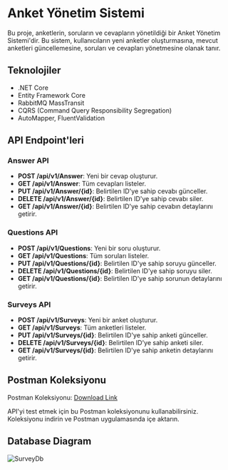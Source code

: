 # Anket Yönetim Sistemi

Bu proje, anketlerin, soruların ve cevapların yönetildiği bir Anket Yönetim Sistemi'dir. Bu sistem, kullanıcıların yeni anketler oluşturmasına, mevcut anketleri güncellemesine, soruları ve cevapları yönetmesine olanak tanır.

## Teknolojiler
- .NET Core
- Entity Framework Core
- RabbitMQ MassTransit
- CQRS (Command Query Responsibility Segregation)
- AutoMapper, FluentValidation

## API Endpoint'leri

### Answer API

- **POST /api/v1/Answer**: Yeni bir cevap oluşturur.
- **GET /api/v1/Answer**: Tüm cevapları listeler.
- **PUT /api/v1/Answer/{id}**: Belirtilen ID'ye sahip cevabı günceller.
- **DELETE /api/v1/Answer/{id}**: Belirtilen ID'ye sahip cevabı siler.
- **GET /api/v1/Answer/{id}**: Belirtilen ID'ye sahip cevabın detaylarını getirir.

### Questions API

- **POST /api/v1/Questions**: Yeni bir soru oluşturur.
- **GET /api/v1/Questions**: Tüm soruları listeler.
- **PUT /api/v1/Questions/{id}**: Belirtilen ID'ye sahip soruyu günceller.
- **DELETE /api/v1/Questions/{id}**: Belirtilen ID'ye sahip soruyu siler.
- **GET /api/v1/Questions/{id}**: Belirtilen ID'ye sahip sorunun detaylarını getirir.

### Surveys API

- **POST /api/v1/Surveys**: Yeni bir anket oluşturur.
- **GET /api/v1/Surveys**: Tüm anketleri listeler.
- **PUT /api/v1/Surveys/{id}**: Belirtilen ID'ye sahip anketi günceller.
- **DELETE /api/v1/Surveys/{id}**: Belirtilen ID'ye sahip anketi siler.
- **GET /api/v1/Surveys/{id}**: Belirtilen ID'ye sahip anketin detaylarını getirir.
## Postman Koleksiyonu

Postman Koleksiyonu: [Download Link](https://github.com/MustafaOge/SurveyManagementCase/releases/download/v1.0/Survey.Managment.API.postman_collection.json)

API'yi test etmek için bu Postman koleksiyonunu kullanabilirsiniz. Koleksiyonu indirin ve Postman uygulamasında içe aktarın.

## Database Diagram
![SurveyDb](https://github.com/user-attachments/assets/8b2b59cd-7a6d-49f6-89f5-dadfb4ec5ab7)

